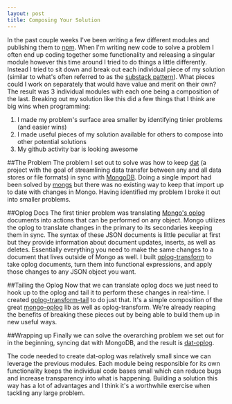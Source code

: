 ```yaml
---
layout: post
title: Composing Your Solution
---
```

In the past couple weeks I've been writing a few different modules and publishing them to [npm](https://npmjs.org). When I'm writing new code to solve a problem I often end up coding together some functionality and releasing a singular module however this time around I tried to do things a little differently. Instead I tried to sit down and break out each individual piece of my solution (similar to what's often referred to as the [substack pattern](http://substack.net/many_things)). What pieces could I work on separately that would have value and merit on their own? The result was 3 individual modules with each one being a composition of the last. Breaking out my solution like this did a few things that I think are big wins when programming:

1. I made my problem's surface area smaller by identifying tinier problems (and easier wins)
2. I made useful pieces of my solution available for others to compose into other potential solutions
3. My github activity bar is looking awesome

##The Problem
The problem I set out to solve was how to keep [dat](http://dat-data.com) (a project with the goal of streamlining data transfer between any and all data stores or file formats) in sync with [MongoDB](http://mongodb.org). Doing a single import had been solved by [mongs](https://npmjs.org/package/mongs) but there was no existing way to keep that import up to date with changes in Mongo. Having identified my problem I broke it out into smaller problems.

##Oplog Docs
The first tinier problem was translating [Mongo's oplog](http://docs.mongodb.org/manual/core/replica-set-oplog/) documents into actions that can be performed on any object. Mongo utilizes the oplog to translate changes in the primary to its secondaries keeping them in sync. The syntax of these JSON documents is little peculiar at first but they provide information about document updates, inserts, as well as deletes. Essentially everything you need to make the same changes to a document that lives outside of Mongo as well. I built [oplog-transform](https://npmjs.org/package/oplog-transform) to take oplog documents, turn them into functional expressions, and apply those changes to any JSON object you want.

##Tailing the Oplog
Now that we can translate oplog docs we just need to hook up to the oplog and tail it to perform these changes in real-time. I created [oplog-transform-tail](https://npmjs.org/package/oplog-transform-tail) to do just that. It's a simple composition of the great [mongo-oplog](https://npmjs.org/package/mongo-oplog) lib as well as oplog-transform. We're already reaping the benefits of breaking these pieces out by being able to build them up in new useful ways.

##Wrapping up
Finally we can solve the overarching problem we set out for in the beginning, syncing dat with MongoDB, and the result is [dat-oplog](https://npmjs.org/package/dat-oplog). 

The code needed to create dat-oplog was relatively small since we can leverage the previous modules. Each module being responsible for its own functionality keeps the individual code bases small which can reduce bugs and increase transparency into what is happening. Building a solution this way has a lot of advantages and I think it's a worthwhile exercise when tackling any large problem.
